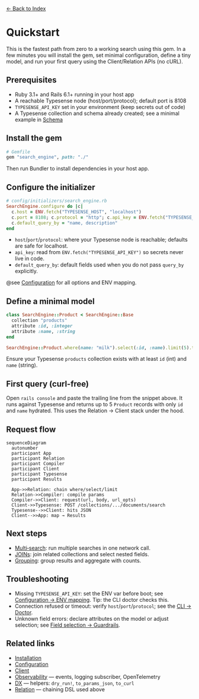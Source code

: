 [← Back to Index](./index.md)

# Quickstart

This is the fastest path from zero to a working search using this gem. In a few minutes you will
install the gem, set minimal configuration, define a tiny model, and run your first query using the
Client/Relation APIs (no cURL).

## Prerequisites

- Ruby 3.1+ and Rails 6.1+ running in your host app
- A reachable Typesense node (host/port/protocol); default port is 8108
- `TYPESENSE_API_KEY` set in your environment (keep secrets out of code)
- A Typesense collection and schema already created; see a minimal example in
  [Schema](./schema.md)

## Install the gem

```ruby
# Gemfile
gem "search_engine", path: "./"
```

Then run Bundler to install dependencies in your host app.

## Configure the initializer

```ruby
# config/initializers/search_engine.rb
SearchEngine.configure do |c|
  c.host = ENV.fetch("TYPESENSE_HOST", "localhost")
  c.port = 8108; c.protocol = "http"; c.api_key = ENV.fetch("TYPESENSE_API_KEY")
  c.default_query_by = "name, description"
end
```

- `host`/`port`/`protocol`: where your Typesense node is reachable; defaults are safe for localhost.
- `api_key`: read from `ENV.fetch("TYPESENSE_API_KEY")` so secrets never live in code.
- `default_query_by`: default fields used when you do not pass `query_by` explicitly.

@see [Configuration](./configuration.md) for all options and ENV mapping.

## Define a minimal model

```ruby
class SearchEngine::Product < SearchEngine::Base
  collection "products"
  attribute :id, :integer
  attribute :name, :string
end

SearchEngine::Product.where(name: "milk").select(:id, :name).limit(5).to_a
```

Ensure your Typesense `products` collection exists with at least `id` (int) and `name` (string).

## First query (curl-free)

Open `rails console` and paste the trailing line from the snippet above. It runs against Typesense
and returns up to 5 `Product` records with only `id` and `name` hydrated. This uses the
Relation → Client stack under the hood.

## Request flow

```mermaid
sequenceDiagram
  autonumber
  participant App
  participant Relation
  participant Compiler
  participant Client
  participant Typesense
  participant Results

  App->>Relation: chain where/select/limit
  Relation->>Compiler: compile params
  Compiler->>Client: request(url, body, url_opts)
  Client->>Typesense: POST /collections/.../documents/search
  Typesense-->>Client: hits JSON
  Client-->>App: map → Results
```

## Next steps

- [Multi‑search](./multi_search.md): run multiple searches in one network call.
- [JOINs](./joins.md): join related collections and select nested fields.
- [Grouping](./grouping.md): group results and aggregate with counts.

## Troubleshooting

- Missing `TYPESENSE_API_KEY`: set the ENV var before boot; see
  [Configuration → ENV mapping](./configuration.md#env-mapping). Tip: the CLI doctor checks this.
- Connection refused or timeout: verify `host`/`port`/`protocol`; see the
  [CLI → Doctor](./cli.md#doctor-flow).
- Unknown field errors: declare attributes on the model or adjust selection; see
  [Field selection → Guardrails](./field_selection.md#guardrails--errors).

## Related links

- [Installation](./installation.md)
- [Configuration](./configuration.md)
- [Client](./client.md)
- [Observability](./observability.md) — events, logging subscriber, OpenTelemetry
- [DX](./dx.md) — helpers: `dry_run!`, `to_params_json`, `to_curl`
- [Relation](./relation.md) — chaining DSL used above
